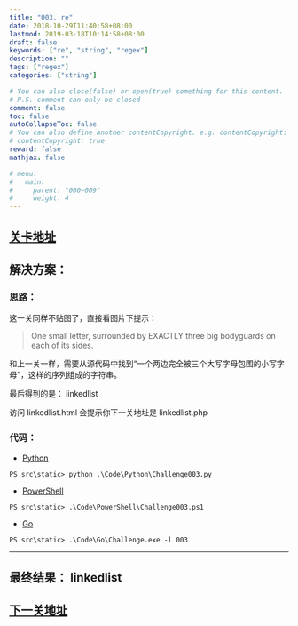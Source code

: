 ```yaml
---
title: "003. re"
date: 2018-10-29T11:40:58+08:00
lastmod: 2019-03-18T10:14:58+08:00
draft: false
keywords: ["re", "string", "regex"]
description: ""
tags: ["regex"]
categories: ["string"]

# You can also close(false) or open(true) something for this content.
# P.S. comment can only be closed
comment: false
toc: false
autoCollapseToc: false
# You can also define another contentCopyright. e.g. contentCopyright: "This is another copyright."
# contentCopyright: true
reward: false
mathjax: false

# menu:
#   main:
#     parent: "000~009"
#     weight: 4
---
```


## [关卡地址][1]

## 解决方案：

### 思路：

这一关同样不贴图了，直接看图片下提示：

>One small letter, surrounded by EXACTLY three big bodyguards on each of its sides. 

和上一关一样，需要从源代码中找到“一个两边完全被三个大写字母包围的小写字母”，这样的序列组成的字符串。

最后得到的是： linkedlist

访问 linkedlist.html 会提示你下一关地址是 linkedlist.php

### 代码：

* [Python][2]

```
PS src\static> python .\Code\Python\Challenge003.py
```

* [PowerShell][3]

```
PS src\static> .\Code\PowerShell\Challenge003.ps1
```

* [Go][4]

```
PS src\static> .\Code\Go\Challenge.exe -l 003
```

---
## 最终结果： linkedlist

## [下一关地址][5]

[1]: http://www.pythonchallenge.com/pc/def/equality.html
[2]: /Code/Python/Challenge003.py "点我查看源码"
[3]: /Code/PowerShell/Challenge003.ps1 "点我查看源码"
[4]: /Code/Go/Challenge003.go "点我查看源码"
[5]: http://www.pythonchallenge.com/pc/def/linkedlist.php
